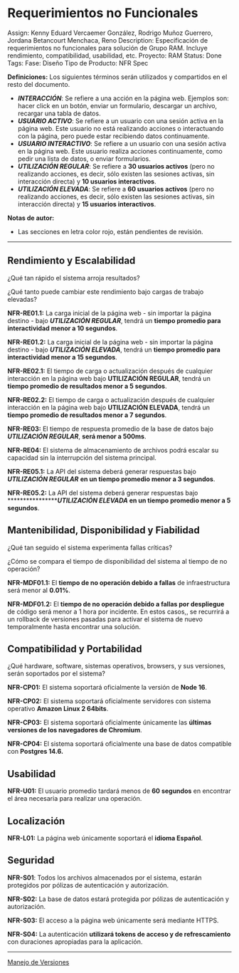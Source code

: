 # Requerimientos no Funcionales

Assign: Kenny Eduard Vercaemer González, Rodrigo Muñoz Guerrero, Jordana Betancourt Menchaca, Reno
Description: Especificación de requerimientos no funcionales para solución de Grupo RAM. Incluye rendimiento, compatibilidad, usabilidad, etc.
Proyecto: RAM
Status: Done
Tags: Fase: Diseño
Tipo de Producto: NFR Spec

********Definiciones:******** Los siguientes términos serán utilizados y compartidos en el resto del documento.

- *********************************INTERACCIÓN*********************************: Se refiere a una acción en la página web. Ejemplos son: hacer click en un botón, enviar un formulario, descargar un archivo, recargar una tabla de datos.
- *********************************************USUARIO ACTIVO*********************************************: Se refiere a un usuario con una sesión activa en la página web. Este usuario no está realizando acciones o interactuando con la página, pero puede estar recibiendo datos continuamente.
- *********************************************************USUARIO INTERACTIVO*********************************************************: Se refiere a un usuario con una sesión activa en la página web. Este usuario realiza acciones continuamente, como pedir una lista de datos, o enviar formularios.
- ***************************************************************UTILIZACIÓN REGULAR***************************************************************: Se refiere a **30 usuarios activos** (pero no realizando acciones, es decir, sólo existen las sesiones activas, sin interacción directa) y **10 usuarios interactivos**.
- *******UTILIZACIÓN ELEVADA*******: Se refiere a **60 usuarios activos** (pero no realizando acciones, es decir, sólo existen las sesiones activas, sin interacción directa) y **15 usuarios interactivos**.

******************************Notas de autor:******************************

- Las secciones en letra color rojo, están pendientes de revisión.

---

## Rendimiento y Escalabilidad

¿Qué tan rápido el sistema arroja resultados?

¿Qué tanto puede cambiar este rendimiento bajo cargas de trabajo elevadas?

**********NFR-RE01.1:********** La carga inicial de la página web - sin importar la página destino - bajo *********************************UTILIZACIÓN REGULAR*********************************, tendrá un **tiempo promedio para interactividad menor a 10 segundos**.

**********NFR-RE01.2:********** La carga inicial de la página web - sin importar la página destino - bajo *********************************UTILIZACIÓN ELEVADA*********************************, tendrá un **tiempo promedio para interactividad menor a 15 segundos**.

******************NFR-RE02.1:****************** El tiempo de carga o actualización después de cualquier interacción en la página web bajo ******************UTILIZACIÓN REGULAR******************, tendrá un **tiempo promedio de resultados menor a 5 segundos**.

******************NFR-RE02.2:****************** El tiempo de carga o actualización después de cualquier interacción en la página web bajo ******************UTILIZACIÓN ELEVADA******************, tendrá un **tiempo promedio de resultados menor a 7 segundos**.

******************NFR-RE03:****************** El tiempo de respuesta promedio de la base de datos bajo *********************************************************UTILIZACIÓN REGULAR*********************************************************, **será menor a 500ms**.

******************NFR-RE04:****************** El sistema de almacenamiento de archivos podrá escalar su capacidad sin la interrupción del sistema principal.

************************NFR-RE05.1:************************ La API del sistema deberá generar respuestas bajo ***************************UTILIZACIÓN REGULAR*************************** **en un tiempo promedio menor a 3 segundos**.

************************NFR-RE05.2:************************ La API del sistema deberá generar respuestas bajo ***************************UTILIZACIÓN ELEVADA********* en un tiempo promedio menor a 5 segundos**.

## Mantenibilidad, Disponibilidad y Fiabilidad

¿Qué tan seguido el sistema experimenta fallas críticas?

¿Cómo se compara el tiempo de disponibilidad del sistema al tiempo de no operación?

********************NFR-MDF01.1:******************** El **tiempo de no operación debido a fallas** de infraestructura será menor al **0.01%**.

**************************NFR-MDF01.2:************************** El **tiempo de no operación debido a fallas por despliegue** de código será menor a 1 hora por incidente. En estos casos,, se recurrirá a un rollback de versiones pasadas para activar el sistema de nuevo temporalmente hasta encontrar una solución.

## Compatibilidad y Portabilidad

¿Qué hardware, software, sistemas operativos, browsers, y sus versiones, serán soportados por el sistema?

******************NFR-CP01:****************** El sistema soportará oficialmente la versión de **Node 16**.

******************NFR-CP02:****************** El sistema soportará oficialmente servidores con sistema operativo **Amazon Linux 2 64bits**.

********************NFR-CP03:******************** El sistema soportará oficialmente únicamente las **últimas versiones de los navegadores de Chromium**.

****************NFR-CP04:**************** El sistema soportará oficialmente una base de datos compatible con ************************Postgres 14.6.************************

## Usabilidad

****************NFR-U01:**************** El usuario promedio tardará menos de **60 segundos** en encontrar el área necesaria para realizar una operación.

## Localización

****************NFR-L01:**************** La página web únicamente soportará el **idioma Español**.

## Seguridad

******NFR-S01******: Todos los archivos almacenados por el sistema, estarán protegidos por pólizas de autenticación y autorización.

**NFR-S02:** La base de datos estará protegida por pólizas de autenticación y autorización.

********NFR-S03:******** El acceso a la página web únicamente será mediante HTTPS.

**NFR-S04:** La autenticación **utilizará tokens de acceso y de refrescamiento** con duraciones apropiadas para la aplicación.

---

[Manejo de Versiones](Requerimientos%20no%20Funcionales%201767fafda93e4cd1a520f99349e4aa09/Manejo%20de%20Versiones%2055e59832917f40f0b2bacd318b04723a.md)
